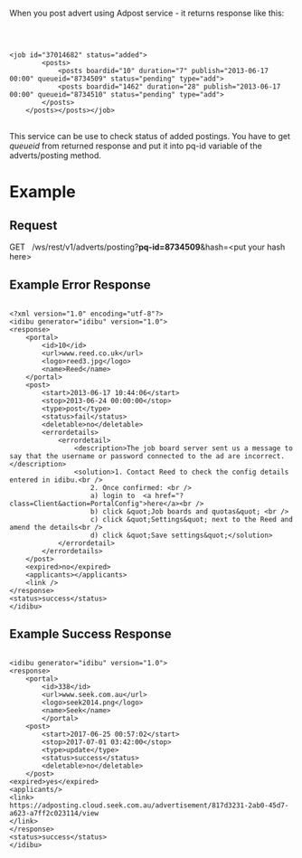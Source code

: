 <p>When you post advert using Adpost service - it returns response like this:</p>
<p>&nbsp;</p>
<pre wrap="">
<code type="xml">
&lt;job id=&quot;37014682&quot; status=&quot;added&quot;&gt;
		&lt;posts&gt;
			&lt;posts boardid=&quot;10&quot; duration=&quot;7&quot; publish=&quot;2013-06-17 00:00&quot; queueid=&quot;8734509&quot; status=&quot;pending&quot; type=&quot;add&quot;&gt;
			&lt;posts boardid=&quot;1462&quot; duration=&quot;28&quot; publish=&quot;2013-06-17 00:00&quot; queueid=&quot;8734510&quot; status=&quot;pending&quot; type=&quot;add&quot;&gt;
		&lt;/posts&gt;
	&lt;/posts&gt;&lt;/posts&gt;&lt;/job&gt;
</code>
</pre>
<p>This service can be use to check status of added postings. You have to get <em>queueid</em> from returned response and put it into pq-id variable of the adverts/posting method.</p>
<h1>
	Example</h1>
<h2>
	Request</h2>
<p>GET&nbsp;&nbsp; /ws/rest/v1/adverts/posting?<strong>pq-id=8734509</strong>&amp;hash=&lt;put your hash here&gt;</p>
<h2>Example Error Response</h2>
<pre wrap="">
<code type="xml">
&lt;?xml version=&quot;1.0&quot; encoding=&quot;utf-8&quot;?&gt;
&lt;idibu generator=&quot;idibu&quot; version=&quot;1.0&quot;&gt;
&lt;response&gt;
	&lt;portal&gt;
		&lt;id&gt;10&lt;/id&gt;
		&lt;url&gt;www.reed.co.uk&lt;/url&gt;
		&lt;logo&gt;reed3.jpg&lt;/logo&gt;
		&lt;name&gt;Reed&lt;/name&gt;
	&lt;/portal&gt;
	&lt;post&gt;
		&lt;start&gt;2013-06-17 10:44:06&lt;/start&gt;
		&lt;stop&gt;2013-06-24 00:00:00&lt;/stop&gt;
		&lt;type&gt;post&lt;/type&gt;
		&lt;status&gt;fail&lt;/status&gt;
		&lt;deletable&gt;no&lt;/deletable&gt;
		&lt;errordetails&gt;
			&lt;errordetail&gt;
				&lt;description&gt;The job board server sent us a message to say that the username or password connected to the ad are incorrect.&lt;/description&gt;
				&lt;solution&gt;1. Contact Reed to check the config details entered in idibu.&lt;br /&gt;
					2. Once confirmed: &lt;br /&gt;
					a) login to  &lt;a href=&quot;?class=Client&amp;action=PortalConfig&quot;&gt;here&lt;/a&gt;&lt;br /&gt;
					b) click &amp;quot;Job boards and quotas&amp;quot; &lt;br /&gt;
					c) click &amp;quot;Settings&amp;quot; next to the Reed and amend the details&lt;br /&gt;
					d) click &amp;quot;Save settings&amp;quot;&lt;/solution&gt;
			&lt;/errordetail&gt;
		&lt;/errordetails&gt;
	&lt;/post&gt;
	&lt;expired&gt;no&lt;/expired&gt;
	&lt;applicants&gt;&lt;/applicants&gt;
	&lt;link /&gt;
&lt;/response&gt;
&lt;status&gt;success&lt;/status&gt;
&lt;/idibu&gt;
</code></pre>

<h2>Example Success Response</h2>
<pre wrap="">
<code type="xml">
&lt;idibu generator=&quot;idibu&quot; version=&quot;1.0&quot;&gt;
&lt;response&gt;
	&lt;portal&gt;
		&lt;id&gt;338&lt;/id&gt;
		&lt;url&gt;www.seek.com.au&lt;/url&gt;
		&lt;logo&gt;seek2014.png&lt;/logo&gt;
		&lt;name&gt;Seek&lt;/name&gt;
		&lt;/portal&gt;
	&lt;post&gt;
		&lt;start&gt;2017-06-25 00:57:02&lt;/start&gt;
		&lt;stop&gt;2017-07-01 03:42:00&lt;/stop&gt;
		&lt;type&gt;update&lt;/type&gt;
		&lt;status&gt;success&lt;/status&gt;
		&lt;deletable&gt;no&lt;/deletable&gt;
	&lt;/post&gt;
&lt;expired&gt;yes&lt;/expired&gt;
&lt;applicants/&gt;
&lt;link&gt;
https://adposting.cloud.seek.com.au/advertisement/817d3231-2ab0-45d7-a623-a7ff2c023114/view
&lt;/link&gt;
&lt;/response&gt;
&lt;status&gt;success&lt;/status&gt;
&lt;/idibu&gt;
</code></pre>
